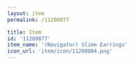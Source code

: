```yaml
---
layout: item
permalink: /11200077

title: Item
id: '11200077'
item_name: '(Navigator) Slime Earrings'
icon_url: 'item/icon/11200004.png'
---
```

